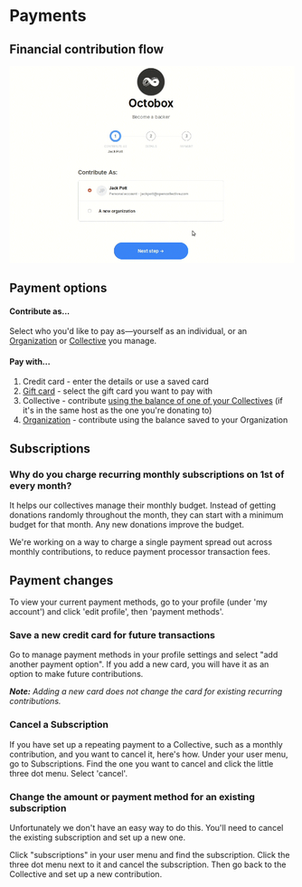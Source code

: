 # Payments

## Financial contribution flow

![](../.gitbook/assets/contribution.gif)

## Payment options

#### Contribute as...

Select who you'd like to pay as—yourself as an individual, or an [Organization](organizations.md) or [Collective](../collectives/) you manage.

#### Pay with...

1. Credit card - enter the details or use a saved card
2. [Gift card](gift-cards.md) - select the gift card you want to pay with
3. Collective - contribute [using the balance of one of your Collectives](collective-to-collective-donations.md) \(if it's in the same host as the one you're donating to\)
4. [Organization](organizations.md) - contribute using the balance saved to your Organization

## Subscriptions

### Why do you charge recurring monthly subscriptions on 1st of every month?

It helps our collectives manage their monthly budget. Instead of getting donations randomly throughout the month, they can start with a minimum budget for that month. Any new donations improve the budget.

We're working on a way to charge a single payment spread out across monthly contributions, to reduce payment processor transaction fees.

## Payment changes

To view your current payment methods, go to your profile \(under 'my account'\) and click 'edit profile', then 'payment methods'.

### Save a new credit card for future transactions

Go to manage payment methods in your profile settings and select "add another payment option". If you add a new card, you will have it as an option to make future contributions.

_**Note:** Adding a new card does not change the card for existing recurring contributions._

### Cancel a Subscription

If you have set up a repeating payment to a Collective, such as a monthly contribution, and you want to cancel it, here's how. Under your user menu, go to Subscriptions. Find the one you want to cancel and click the little three dot menu. Select 'cancel'.

### Change the amount or payment method for an existing subscription

Unfortunately we don't have an easy way to do this. You'll need to cancel the existing subscription and set up a new one.

Click "subscriptions" in your user menu and find the subscription. Click the three dot menu next to it and cancel the subscription. Then go back to the Collective and set up a new contribution.

